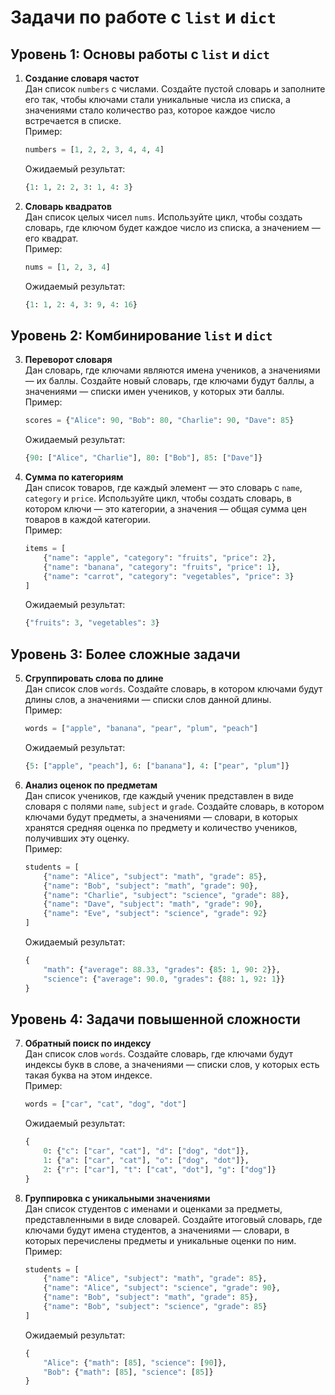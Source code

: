 # Задачи по работе с `list` и `dict`

## Уровень 1: Основы работы с `list` и `dict`

1. **Создание словаря частот**  
   Дан список `numbers` с числами. Создайте пустой словарь и заполните его так, чтобы ключами стали уникальные числа из списка, а значениями стало количество раз, которое каждое число встречается в списке.  
   Пример:  
   ```python
   numbers = [1, 2, 2, 3, 4, 4, 4]
   ```
   Ожидаемый результат:  
   ```python
   {1: 1, 2: 2, 3: 1, 4: 3}
   ```

2. **Словарь квадратов**  
   Дан список целых чисел `nums`. Используйте цикл, чтобы создать словарь, где ключом будет каждое число из списка, а значением — его квадрат.  
   Пример:  
   ```python
   nums = [1, 2, 3, 4]
   ```
   Ожидаемый результат:  
   ```python
   {1: 1, 2: 4, 3: 9, 4: 16}
   ```

## Уровень 2: Комбинирование `list` и `dict`

3. **Переворот словаря**  
   Дан словарь, где ключами являются имена учеников, а значениями — их баллы. Создайте новый словарь, где ключами будут баллы, а значениями — списки имен учеников, у которых эти баллы.  
   Пример:  
   ```python
   scores = {"Alice": 90, "Bob": 80, "Charlie": 90, "Dave": 85}
   ```
   Ожидаемый результат:  
   ```python
   {90: ["Alice", "Charlie"], 80: ["Bob"], 85: ["Dave"]}
   ```

4. **Сумма по категориям**  
   Дан список товаров, где каждый элемент — это словарь с `name`, `category` и `price`. Используйте цикл, чтобы создать словарь, в котором ключи — это категории, а значения — общая сумма цен товаров в каждой категории.  
   Пример:  
   ```python
   items = [
       {"name": "apple", "category": "fruits", "price": 2},
       {"name": "banana", "category": "fruits", "price": 1},
       {"name": "carrot", "category": "vegetables", "price": 3}
   ]
   ```
   Ожидаемый результат:  
   ```python
   {"fruits": 3, "vegetables": 3}
   ```

## Уровень 3: Более сложные задачи

5. **Сгруппировать слова по длине**  
   Дан список слов `words`. Создайте словарь, в котором ключами будут длины слов, а значениями — списки слов данной длины.  
   Пример:  
   ```python
   words = ["apple", "banana", "pear", "plum", "peach"]
   ```
   Ожидаемый результат:  
   ```python
   {5: ["apple", "peach"], 6: ["banana"], 4: ["pear", "plum"]}
   ```

6. **Анализ оценок по предметам**  
   Дан список учеников, где каждый ученик представлен в виде словаря с полями `name`, `subject` и `grade`. Создайте словарь, в котором ключами будут предметы, а значениями — словари, в которых хранятся средняя оценка по предмету и количество учеников, получивших эту оценку.  
   Пример:  
   ```python
   students = [
       {"name": "Alice", "subject": "math", "grade": 85},
       {"name": "Bob", "subject": "math", "grade": 90},
       {"name": "Charlie", "subject": "science", "grade": 88},
       {"name": "Dave", "subject": "math", "grade": 90},
       {"name": "Eve", "subject": "science", "grade": 92}
   ]
   ```
   Ожидаемый результат:  
   ```python
   {
       "math": {"average": 88.33, "grades": {85: 1, 90: 2}},
       "science": {"average": 90.0, "grades": {88: 1, 92: 1}}
   }
   ```

## Уровень 4: Задачи повышенной сложности

7. **Обратный поиск по индексу**  
   Дан список слов `words`. Создайте словарь, где ключами будут индексы букв в слове, а значениями — списки слов, у которых есть такая буква на этом индексе.  
   Пример:  
   ```python
   words = ["car", "cat", "dog", "dot"]
   ```
   Ожидаемый результат:  
   ```python
   {
       0: {"c": ["car", "cat"], "d": ["dog", "dot"]},
       1: {"a": ["car", "cat"], "o": ["dog", "dot"]},
       2: {"r": ["car"], "t": ["cat", "dot"], "g": ["dog"]}
   }
   ```

8. **Группировка с уникальными значениями**  
   Дан список студентов с именами и оценками за предметы, представленными в виде словарей. Создайте итоговый словарь, где ключами будут имена студентов, а значениями — словари, в которых перечислены предметы и уникальные оценки по ним.  
   Пример:  
   ```python
   students = [
       {"name": "Alice", "subject": "math", "grade": 85},
       {"name": "Alice", "subject": "science", "grade": 90},
       {"name": "Bob", "subject": "math", "grade": 85},
       {"name": "Bob", "subject": "science", "grade": 85}
   ]
   ```
   Ожидаемый результат:  
   ```python
   {
       "Alice": {"math": [85], "science": [90]},
       "Bob": {"math": [85], "science": [85]}
   }
   ```